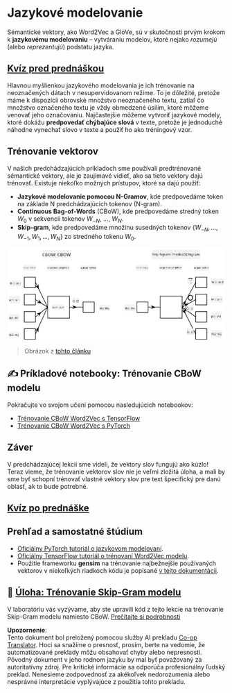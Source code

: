<!--
CO_OP_TRANSLATOR_METADATA:
{
  "original_hash": "31b46ba1f3aa78578134d4829f88be53",
  "translation_date": "2025-08-25T21:55:48+00:00",
  "source_file": "lessons/5-NLP/15-LanguageModeling/README.md",
  "language_code": "sk"
}
-->
# Jazykové modelovanie

Sémantické vektory, ako Word2Vec a GloVe, sú v skutočnosti prvým krokom k **jazykovému modelovaniu** – vytváraniu modelov, ktoré nejako *rozumejú* (alebo *reprezentujú*) podstatu jazyka.

## [Kvíz pred prednáškou](https://red-field-0a6ddfd03.1.azurestaticapps.net/quiz/115)

Hlavnou myšlienkou jazykového modelovania je ich trénovanie na neoznačených dátach v nesupervidovanom režime. To je dôležité, pretože máme k dispozícii obrovské množstvo neoznačeného textu, zatiaľ čo množstvo označeného textu je vždy obmedzené úsilím, ktoré môžeme venovať jeho označovaniu. Najčastejšie môžeme vytvoriť jazykové modely, ktoré dokážu **predpovedať chýbajúce slová** v texte, pretože je jednoduché náhodne vynechať slovo v texte a použiť ho ako tréningový vzor.

## Trénovanie vektorov

V našich predchádzajúcich príkladoch sme používali predtrénované sémantické vektory, ale je zaujímavé vidieť, ako sa tieto vektory dajú trénovať. Existuje niekoľko možných prístupov, ktoré sa dajú použiť:

* **Jazykové modelovanie pomocou N-Gramov**, kde predpovedáme token na základe N predchádzajúcich tokenov (N-gram).
* **Continuous Bag-of-Words** (CBoW), kde predpovedáme stredný token $W_0$ v sekvencii tokenov $W_{-N}$, ..., $W_N$.
* **Skip-gram**, kde predpovedáme množinu susedných tokenov {$W_{-N},\dots, W_{-1}, W_1,\dots, W_N$} zo stredného tokenu $W_0$.

![obrázok z článku o konverzii slov na vektory](../../../../../translated_images/example-algorithms-for-converting-words-to-vectors.fbe9207a726922f6f0f5de66427e8a6eda63809356114e28fb1fa5f4a83ebda7.sk.png)

> Obrázok z [tohto článku](https://arxiv.org/pdf/1301.3781.pdf)

## ✍️ Príkladové notebooky: Trénovanie CBoW modelu

Pokračujte vo svojom učení pomocou nasledujúcich notebookov:

* [Trénovanie CBoW Word2Vec s TensorFlow](../../../../../lessons/5-NLP/15-LanguageModeling/CBoW-TF.ipynb)
* [Trénovanie CBoW Word2Vec s PyTorch](../../../../../lessons/5-NLP/15-LanguageModeling/CBoW-PyTorch.ipynb)

## Záver

V predchádzajúcej lekcii sme videli, že vektory slov fungujú ako kúzlo! Teraz vieme, že trénovanie vektorov slov nie je veľmi zložitá úloha, a mali by sme byť schopní trénovať vlastné vektory slov pre text špecifický pre danú oblasť, ak to bude potrebné.

## [Kvíz po prednáške](https://red-field-0a6ddfd03.1.azurestaticapps.net/quiz/215)

## Prehľad a samostatné štúdium

* [Oficiálny PyTorch tutoriál o jazykovom modelovaní](https://pytorch.org/tutorials/beginner/nlp/word_embeddings_tutorial.html).
* [Oficiálny TensorFlow tutoriál o trénovaní Word2Vec modelu](https://www.TensorFlow.org/tutorials/text/word2vec).
* Použitie frameworku **gensim** na trénovanie najbežnejšie používaných vektorov v niekoľkých riadkoch kódu je popísané [v tejto dokumentácii](https://pytorch.org/tutorials/beginner/nlp/word_embeddings_tutorial.html).

## 🚀 [Úloha: Trénovanie Skip-Gram modelu](lab/README.md)

V laboratóriu vás vyzývame, aby ste upravili kód z tejto lekcie na trénovanie Skip-Gram modelu namiesto CBoW. [Prečítajte si podrobnosti](lab/README.md)

**Upozornenie**:  
Tento dokument bol preložený pomocou služby AI prekladu [Co-op Translator](https://github.com/Azure/co-op-translator). Hoci sa snažíme o presnosť, prosím, berte na vedomie, že automatizované preklady môžu obsahovať chyby alebo nepresnosti. Pôvodný dokument v jeho rodnom jazyku by mal byť považovaný za autoritatívny zdroj. Pre kritické informácie sa odporúča profesionálny ľudský preklad. Nenesieme zodpovednosť za akékoľvek nedorozumenia alebo nesprávne interpretácie vyplývajúce z použitia tohto prekladu.